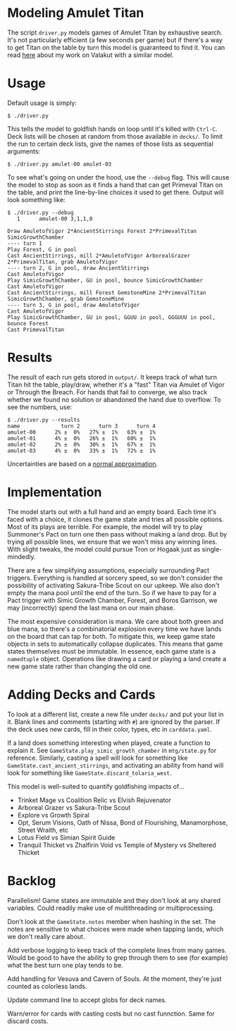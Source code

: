 # Modeling Amulet Titan

The script `driver.py` models games of Amulet Titan by exhaustive search. It's not particularly efficient (a few seconds per game) but if there's a way to get Titan on the table by turn this model is guaranteed to find it. You can read [here](http://charles.uno/valakut-simulation/) about my work on Valakut with a similar model.


# Usage

Default usage is simply:

```
$ ./driver.py
```

This tells the model to goldfish hands on loop until it's killed with `Ctrl-C`. Deck lists will be chosen at random from those available in `decks/`. To limit the run to certain deck lists, give the names of those lists as sequential arguments:

```
$ ./driver.py amulet-00 amulet-03
```

To see what's going on under the hood, use the `--debug` flag. This will cause the model to stop as soon as it finds a hand that can get Primeval Titan on the table, and print the line-by-line choices it used to get there. Output will look something like:

```
$ ./driver.py --debug
   1      amulet-00 3,1,1,0

Draw AmuletofVigor 2*AncientStirrings Forest 2*PrimevalTitan SimicGrowthChamber
---- turn 1
Play Forest, G in pool
Cast AncientStirrings, mill 2*AmuletofVigor ArborealGrazer 2*PrimevalTitan, grab AmuletofVigor
---- turn 2, G in pool, draw AncientStirrings
Cast AmuletofVigor
Play SimicGrowthChamber, GU in pool, bounce SimicGrowthChamber
Cast AmuletofVigor
Cast AncientStirrings, mill Forest GemstoneMine 2*PrimevalTitan SimicGrowthChamber, grab GemstoneMine
---- turn 3, G in pool, draw AmuletofVigor
Cast AmuletofVigor
Play SimicGrowthChamber, GU in pool, GGUU in pool, GGGUUU in pool, bounce Forest
Cast PrimevalTitan
```


# Results

The result of each run gets stored in `output/`. It keeps track of what turn Titan hit the table, play/draw, whether it's a "fast" Titan via Amulet of Vigor or Through the Breach. For hands that fail to converge, we also track whether we found no solution or abandoned the hand due to overflow. To see the numbers, use:

```
$ ./driver.py --results
name             turn 2      turn 3      turn 4
amulet-00      2% ±  0%   27% ±  1%   63% ±  1%
amulet-01      4% ±  0%   26% ±  1%   60% ±  1%
amulet-02      2% ±  0%   30% ±  1%   67% ±  1%
amulet-03      4% ±  0%   33% ±  1%   72% ±  1%
```

Uncertainties are based on a [normal approximation](https://alexgude.com/blog/fate-dice-intervals/).


# Implementation

The model starts out with a full hand and an empty board. Each time it's faced with a choice, it clones the game state and tries all possible options. Most of its plays are terrible. For example, the model will try to play Summoner's Pact on turn one then pass without making a land drop. But by trying all possible lines, we ensure that we won't miss any winning lines. With slight tweaks, the model could pursue Tron or Hogaak just as single-mindedly.

There are a few simplifying assumptions, especially surrounding Pact triggers. Everything is handled at sorcery speed, so we don't consider the possibility of activating Sakura-Tribe Scout on our upkeep. We also don't empty the mana pool until the end of the turn. So if we have to pay for a Pact trigger with Simic Growth Chamber, Forest, and Boros Garrison, we may (incorrectly) spend the last mana on our main phase.

The most expensive consideration is mana. We care about both green and blue mana, so there's a combinatorial explosion every time we have lands on the board that can tap for both. To mitigate this, we keep game state objects in sets to automatically collapse duplicates. This means that game states themselves must be immutable. In essence, each game state is a `namedtuple` object. Operations like drawing a card or playing a land create a new game state rather than changing the old one.


# Adding Decks and Cards

To look at a different list, create a new file under `decks/` and put your list in it. Blank lines and comments (starting with `#`) are ignored by the parser. If the deck uses new cards, fill in their color, types, etc in `carddata.yaml`.

If a land does something interesting when played, create a function to explain it. See `GameState.play_simic_growth_chamber` in `mtg/state.py` for reference. Similarly, casting a spell will look for something like `GameState.cast_ancient_stirrings`, and activating an ability from hand will look for something like `GameState.discard_tolaria_west`.

This model is well-suited to quantify goldfishing impacts of...

- Trinket Mage vs Coalition Relic vs Elvish Rejuvenator
- Arboreal Grazer vs Sakura-Tribe Scout
- Explore vs Growth Spiral
- Opt, Serum Visions, Oath of Nissa, Bond of Flourishing, Manamorphose, Street Wraith, etc
- Lotus Field vs Simian Spirit Guide
- Tranquil Thicket vs Zhalfirin Void vs Temple of Mystery vs Sheltered Thicket


# Backlog

Parallelism! Game states are immutable and they don't look at any shared variables. Could readily make use of multithreading or multiprocessing.

Don't look at the `GameState.notes` member when hashing in the set. The notes are sensitive to what choices were made when tapping lands, which we don't really care about.

Add verbose logging to keep track of the complete lines from many games. Would be good to have the ability to grep through them to see (for example) what the best turn one play tends to be.

Add handling for Vesuva and Cavern of Souls. At the moment, they're just counted as colorless lands.

Update command line to accept globs for deck names.

Warn/error for cards with casting costs but no cast funnction. Same for discard costs.
